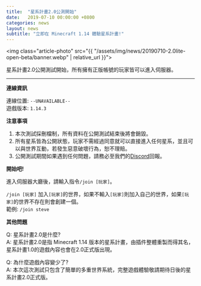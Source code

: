 ```yaml
---
title:  "星系計畫2.0公測開始"
date:   2019-07-10 00:00:00 +0800
categories: news
layout: news
subtitle: "立即在 Minecraft 1.14 體驗星系計畫!"
---
```


<img class="article-photo" src="{{ "/assets/img/news/20190710-2.0lite-open-beta/banner.webp" | relative_url }}">

星系計畫2.0公開測試開始，所有擁有正版帳號的玩家皆可以進入伺服器。
<hr class="sub">
  
__連線資訊__

連線位置: `--UNAVAILABLE--`  
遊戲版本: `1.14.3`
  
  
__注意事項__

1. 本次測試採刪檔制，所有資料在公開測試結束後將會銷毀。  
2. 所有星系皆為公開狀態，玩家不需經過同意就可以直接進入任何星系，並且可以與世界互動，若發生惡意破壞行為，恕不理賠。  
3. 公開測試期間如果遇到任何問題，請務必至我們的[Discord](https://discord.gg/E74tcJC)回報。
  
  
__開始吧!__

進入伺服器大廳後，請輸入指令`/join [玩家]`。

`/join [玩家]` 加入`[玩家]`的世界，如果不輸入`[玩家]`則加入自己的世界，如果`[玩家]`的世界不存在則會創建一個。  
範例: `/join steve`
  
  
__其他問題__

Q: 星系計畫2.0是什麼?  
A: 星系計畫2.0是指 Minecraft 1.14 版本的星系計畫，由插件整體重製而得其名，星系計畫1.0的遊戲內容也會在2.0正式版出現。

Q: 為什麼遊戲內容變少了?  
A: 本次這次測試只包含了簡單的多重世界系統，完整遊戲體驗敬請期待日後的星系計畫2.0正式版。
